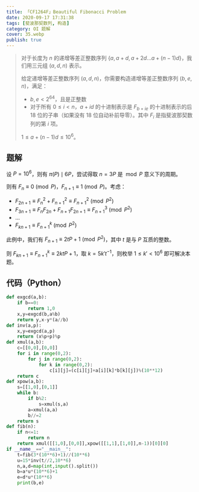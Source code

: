 ```yaml
---
title: 「CF1264F」Beautiful Fibonacci Problem
date: 2020-09-17 17:31:38
tags: [斐波那契数列, 构造]
category: OI 题解
cover: 35.webp
publish: true
---
```


> 对于长度为 $n$ 的递增等差正整数序列 $\{a, a+d, a+2d \ldots a+(n-1)d\}$，我们用三元组 $(a,d,n)$ 表示。
> 
> 给定递增等差正整数序列 $(a,d,n)$，你需要构造递增等差正整数序列 $(b,e,n)$，满足：
> 
> * $b,e < 2^{64}$，且是正整数
> * 对于所有 $0 \leq i < n$，$a+id$ 的十进制表示是 $F_{b+ie}$ 的十进制表示的后 $18$ 位的子串（如果没有 $18$ 位自动补前导零）。其中 $F_i$ 是指斐波那契数列的第 $i$ 项。
> 
> $1 \leq a+(n-1)d \leq 10^6$。

<!--more-->

## 题解

设 $P = 10^6$，则有 $\pi(P) \mid 6P$，尝试得取 $n = 3P$ 是 $\bmod P$ 意义下的周期。

则有 $F_{n} \equiv 0 \pmod P$，$F_{n+1} \equiv 1 \pmod P$。考虑：

* $F_{2n+1} \equiv F_n^2 + F_{n+1}^2 \equiv F_{n+1}^2 \pmod {P^2}$
* $F_{3n+1} \equiv F_n F_{2n} + F_{n+1} F_{2n+1} \equiv F_{n+1}^3 \pmod {P^2}$
* $\ldots$
* $F_{kn+1} \equiv F_{n+1}^k \pmod {P^2}$

此例中，我们有 $F_{n+1} \equiv 2 t P + 1 \pmod P^2$，其中 $t$ 是与 $P$ 互质的整数。

则 $F_{kn+1} \equiv F_{n+1}^k \equiv 2kt P + 1$，取 $k = 5 k' t^{-1}$，则枚举 $1 \leq k' < 10^6$ 即可解决本题。


## 代码（Python）

```py
def exgcd(a,b):
    if b==0:
        return 1,0
    x,y=exgcd(b,a%b)
    return y,x-y*(a//b)
def inv(a,p):
    x,y=exgcd(a,p)
    return (x%p+p)%p
def xmul(a,b):
    c=[[0,0],[0,0]]
    for i in range(0,2):
        for j in range(0,2):
            for k in range(0,2):
                c[i][j]=(c[i][j]+a[i][k]*b[k][j])%(10**12)
    return c
def xpow(a,b):
    s=[[1,0],[0,1]]
    while b:
        if b%2:
            s=xmul(s,a)
        a=xmul(a,a)
        b//=2
    return s
def fib(n):
    if n<=1:
        return n
    return xmul([[1,0],[0,0]],xpow([[1,1],[1,0]],n-1))[0][0]
if __name__=="__main__":
    t=fib(3*(10**6)+1)//(10**6)
    u=15*inv(t//2,10**6)
    n,a,d=map(int,input().split())
    b=a*u*(10**6)+1
    e=d*u*(10**6)
    print(b,e)
```